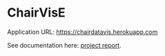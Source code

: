 # ChairVisE

Application URL: https://chairdatavis.herokuapp.com

See documentation here: [project report](Project_Report_A0085159W_A0156262H_A0139052L_A0140023E.pdf). 
